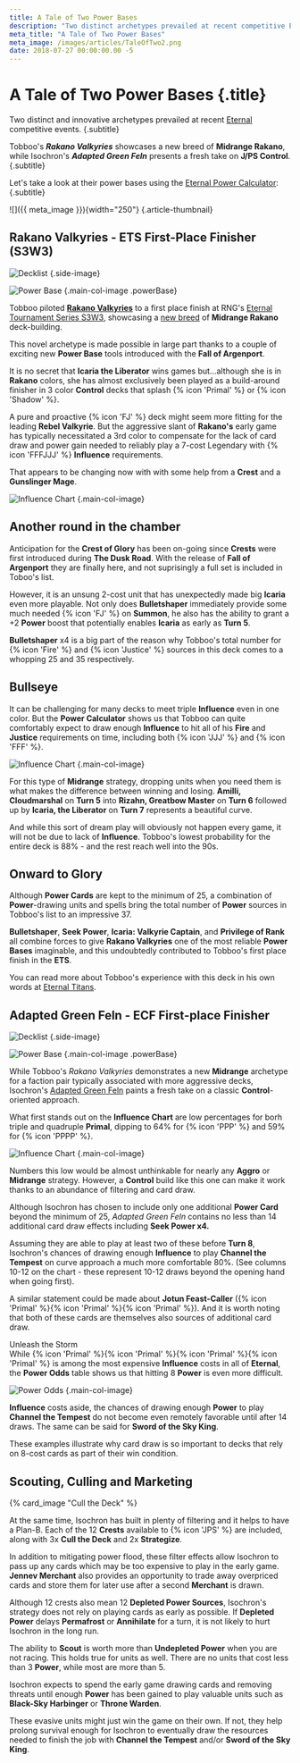 ```yaml
---
title: A Tale of Two Power Bases
description: "Two distinct archetypes prevailed at recent competitive Eternal events. How do their Power bases differ?"
meta_title: "A Tale of Two Power Bases"
meta_image: /images/articles/TaleOfTwo2.png
date: 2018-07-27 00:00:00.00 -5
---
```

# A Tale of Two Power Bases {.title}

Two distinct and innovative archetypes prevailed at recent [Eternal][] competitive events.
{.subtitle}

  [Eternal]: https://www.direwolfdigital.com/eternal/

Tobboo's ***Rakano Valkyries*** showcases a new breed of **Midrange Rakano**, while Isochron's ***Adapted Green Feln*** presents a fresh take on **J/PS Control**.
{.subtitle}

Let's take a look at their power bases using the [Eternal Power Calculator][]:
{.subtitle}

  [Eternal Power Calculator]: /epc/

![]({{ meta_image }}){width="250"}
{.article-thumbnail}

## Rakano Valkyries - ETS First-Place Finisher (S3W3)

![Decklist](/images/articles/RakanoValkyriesDecklist.png "Rakano Valkyries decklist")
{.side-image}

![Power Base](/images/articles/RakValkPowerbase.jpeg "Rakano Valkyries power base")
{.main-col-image .powerBase}

Tobboo piloted **[Rakano Valkyries][]** to a first place finish at RNG's [Eternal Tournament Series S3W3][], showcasing a [new breed][] of **Midrange Rakano** deck-building.

  [Rakano Valkyries]: https://eternalwarcry.com/decks/details/tLZBtn42Nyk/rakano-valkyries
  [Eternal Tournament Series S3W3]: https://rngeternal.com/ets/
  [new breed]: https://www.tgpeternal.com/articles/2018/7/3/two-ways-of-taking-rakano-midrange-to-masters

This novel archetype is made possible in large part thanks to a couple of exciting new **Power Base** tools introduced with the **Fall of Argenport**.

It is no secret that **Icaria the Liberator** wins games but...although she is in **Rakano** colors, she has almost exclusively been played as a build-around finisher in 3 color **Control** decks that splash {% icon 'Primal' %} or {% icon 'Shadow' %}.

A pure and proactive {% icon 'FJ' %} deck might seem more fitting for the leading **Rebel Valkyrie**. But the aggressive slant of **Rakano's** early game has typically necessitated a 3rd color to compensate for the lack of card draw and power gain needed to reliably play a 7-cost Legendary with {% icon 'FFFJJJ' %} **Influence** requirements.

That appears to be changing now with with some help from a **Crest** and a **Gunslinger Mage**.

![Influence Chart](/images/articles/RakValkChartBulletShaper.jpeg "Rakano Valkyries influence chart")
{.main-col-image}

## Another round in the chamber

Anticipation for the **Crest of Glory** has been on-going since **Crests** were first introduced during **The Dusk Road**. With the release of **Fall of Argenport** they are finally here, and not suprisingly a full set is included in Toboo's list.

However, it is an unsung 2-cost unit that has unexpectedly made big **Icaria** even more playable.  Not only does **Bulletshaper** immediately provide some much needed {% icon 'FJ' %} on **Summon**, he also has the ability to grant a +2 **Power** boost that potentially enables **Icaria** as early as **Turn 5**.

**Bulletshaper** x4 is a big part of the reason why Tobboo's total number for {% icon 'Fire' %} and {% icon 'Justice' %} sources in this deck comes to a whopping 25 and 35 respectively.

## Bullseye

It can be challenging for many decks to meet triple **Influence** even in one color. But the **Power Calculator** shows us that  Tobboo can quite comfortably expect to draw enough **Influence** to hit all of his **Fire** and **Justice** requirements on time, including both {% icon 'JJJ' %} and {% icon 'FFF' %}.

![Influence Chart](/images/articles/RakValkChartFFFJJJ.jpeg "Rakano Valkyries influence chart 2")
{.main-col-image}

For this type of **Midrange** strategy, dropping units when you need them is what makes the difference between winning and losing. **Amilli, Cloudmarshal** on **Turn 5** into **Rizahn, Greatbow Master** on **Turn 6** followed up by **Icaria, the Liberator** on **Turn 7** represents a beautiful curve.

And while this sort of dream play will obviously not happen every game, it will not be due to lack of **Influence**. Tobboo's lowest probability for the entire deck is 88%  - and the rest reach well into the 90s.

## Onward to Glory

Although **Power Cards** are kept to the minimum of 25, a combination of **Power**-drawing units and spells bring the total number of **Power** sources in Tobboo's list to an impressive 37. 

**Bulletshaper**, **Seek Power**, **Icaria: Valkyrie Captain**, and **Privilege of Rank** all combine forces to give **Rakano Valkyries** one of the most reliable **Power Bases** imaginable, and this undoubtedly contributed to Tobboo's first place finish in the **ETS**.

You can read more about Tobboo's experience with this deck in his own words at [Eternal Titans][].

  [Eternal Titans]: https://eternaltitans.com/tobboos-tournament-report/

## Adapted Green Feln - ECF First-place Finisher

![Decklist](/images/articles/AdaptedGreenFelnDecklist.png "Adapted Green Feln decklist")
{.side-image}

![Power Base](/images/articles/FelnGreenPowerbase.jpeg "Adapted Green Feln power base")
{.main-col-image .powerBase}

While Tobboo's *Rakano Valkyries* demonstrates a new **Midrange** archetype for a faction pair typically associated with more aggressive decks, Isochron's [Adapted Green Feln][] paints a fresh take on a classic **Control**-oriented approach.

  [Adapted Green Feln]: https://eternalwarcry.com/decks/details/xoFIKwEh07I/adapted-green-feln

What first stands out on the **Influence Chart** are low percentages for borh triple and quadruple **Primal**, dipping to 64% for {% icon 'PPP' %} and 59% for {% icon 'PPPP' %}.

![Influence Chart](/images/articles/GreenFelnChartPrimal.png "Adapted Green Feln influence chart")
{.main-col-image}

Numbers this low would be almost unthinkable for nearly any **Aggro** or **Midrange** strategy. However, a **Control** build like this one can make it work thanks to an abundance of filtering and card draw.

Although Isochron has chosen to include only one additional **Power Card** beyond the minimum of 25, *Adapted Green Feln* contains no less than 14 additional card draw effects including **Seek Power **x4**.**

Assuming they are able to play at least two of these before **Turn 8**, Isochron's chances of drawing enough **Influence** to play **Channel the Tempest** on curve approach a much more comfortable 80%. (See columns 10-12 on the chart - these represent 10-12 draws beyond the opening hand when going first).

A similar statement could be made about **Jotun Feast-Caller** ({% icon 'Primal' %}{% icon 'Primal' %}{% icon 'Primal' %}). And it is worth noting that both of these cards are themselves also sources of additional card draw.

<h1g>Unleash the Storm</h1g><br />
While {% icon 'Primal' %}{% icon 'Primal' %}{% icon 'Primal' %}{% icon 'Primal' %} is among the most expensive **Influence** costs in all of  **Eternal**, the **Power Odds** table shows us that hitting 8 **Power** is even more difficult.

![Power Odds](/images/articles/GreenFelnPowerOdds.jpeg "Adapted Green Feln power odds")
{.main-col-image}

**Influence** costs aside, the chances of drawing enough **Power** to play **Channel the Tempest** do not become even remotely favorable until after 14 draws. The same can be said for **Sword of the Sky King**.

These examples illustrate why card draw is so important to decks that rely on 8-cost cards as  part of their win condition.

## Scouting, Culling and Marketing

{% card_image "Cull the Deck" %}

At the same time, Isochron has built in plenty of filtering and it helps to have a Plan-B. Each of the 12 **Crests** available to {% icon 'JPS' %} are included, along with 3x **Cull the Deck** and 2x **Strategize**.

In addition to mitigating power flood, these filter effects allow Isochron to pass up any cards which may be too expensive to play in the early game. **Jennev Merchant** also provides an opportunity to trade away overpriced cards and store them for later use after a second **Merchant** is drawn. 

Although 12 crests also mean 12 **Depleted Power Sources**, Isochron's strategy does not rely on playing cards as early as possible. If **Depleted Power** delays **Permafrost** or **Annihilate** for a turn, it is not likely to hurt Isochron in the long run.

The ability to **Scout** is worth more than **Undepleted Power** when you are not racing. This holds true for units as well. There are no units that cost less than 3 **Power**, while most are more than 5.

Isochron expects to spend the early game drawing cards and removing threats until enough **Power** has been gained to play valuable units such as **Black-Sky Harbinger** or **Throne Warden**.

These evasive units might just win the game on their own. If not, they help prolong survival enough for Isochron to eventually draw the resources needed to finish the job with **Channel the Tempest** and/or **Sword of the Sky King**.